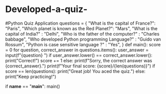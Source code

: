 # Developed-a-quiz-
#Python Quiz Application
questions = {
    "What is the capital of France?": "Paris",
    "Which planet is known as the Red Planet?": "Mars",
    "What is the capital of India?" : "Delhi",
    "Who is the father of the computer?" : "Charles babbage",
    "Who developed Python programming Language?" : "Guido van Rossum",
    "Python is case sensitive language ?" : "Yes",
}
def main():
    score = 0
    for question, correct_answer in questions.items():
        user_answer = input(f"{question} ")
        if user_answer.lower() == correct_answer.lower():
            print("Correct!")
            score += 1
        else:
            print(f"Sorry, the correct answer was {correct_answer}.")
    print(f"Your final score: {score}/{len(questions)}")
    if score == len(questions):
        print("Great job! You aced the quiz.")
    else:
        print("Keep practicing!")

if __name__ == "__main__":
    main()
